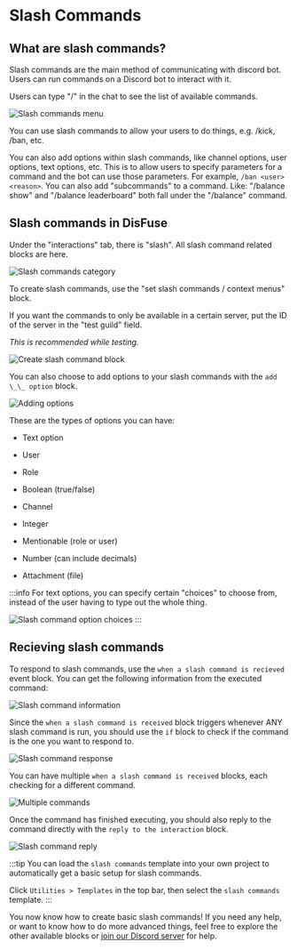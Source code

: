 # Slash Commands

## What are slash commands?

Slash commands are the main method of communicating with discord bot.
Users can run commands on a Discord bot to interact with it.

Users can type "/" in the chat to see the list of available commands.

![Slash commands menu](media/image.png)

You can use slash commands to allow your users to do things, e.g. /kick, /ban, etc.

You can also add options within slash commands, like channel options, user options, text options, etc. This is to allow users to specify parameters for a command and the bot can use those parameters. For example, `/ban <user> <reason>`. You can also add "subcommands" to a command. Like: "/balance show" and "/balance leaderboard" both fall under the "/balance" command.

## Slash commands in DisFuse

Under the "interactions" tab, there is "slash". All slash command related blocks are here.

![Slash commands category](media/image-1.png)

To create slash commands, use the "set slash commands / context menus" block.

If you want the commands to only be available in a certain server, put the ID of the server in the "test guild" field.

_This is recommended while testing._

![Create slash command block](media/image-2.png)

You can also choose to add options to your slash commands with the `add \_\_ option` block.

![Adding options](media/image-3.png)

These are the types of options you can have:

- Text option

- User

- Role

- Boolean (true/false)

- Channel

- Integer

- Mentionable (role or user)

- Number (can include decimals)

- Attachment (file)

:::info
For text options, you can specify certain "choices" to choose from, instead of the user having to type out the whole thing.

![Slash command option choices](media/image-4.png)
:::

## Recieving slash commands

To respond to slash commands, use the `when a slash command is recieved` event block. You can get the following information from the executed command:

![Slash command information](media/image-6.png)

Since the `when a slash command is received` block triggers whenever ANY slash command is run, you should use the `if` block to check if the command is the one you want to respond to.

![Slash command response](media/image-7.png)

You can have multiple `when a slash command is received` blocks, each checking for a different command.

![Multiple commands](media/image-8.png)

Once the command has finished executing, you should also reply to the command directly with the `reply to the interaction` block.

![Slash command reply](media/image-9.png)

:::tip
You can load the `slash commands` template into your own project to automatically get a basic setup for slash commands.

Click `Utilities > Templates` in the top bar, then select the `slash commands` template.
:::

You now know how to create basic slash commands! If you need any help, or want to know how to do more advanced things, feel free to explore the other available blocks or [join our Discord server](https://dsc.gg/disfuse) for help.
